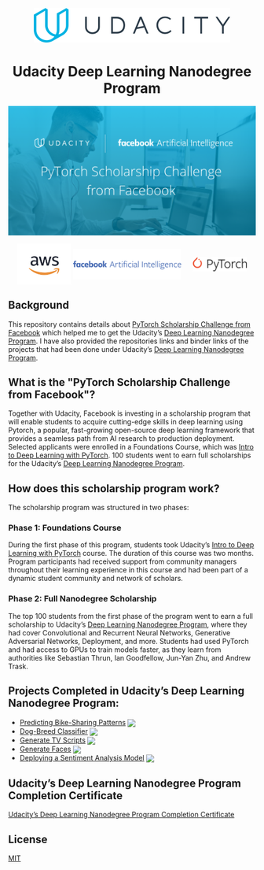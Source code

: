 <div align="center">
<img src="assets/Udacity-Deep-Learning-Nanodegree-Program_1.svg" width="400" />
<br />
<h1>Udacity Deep Learning Nanodegree Program</h1>
</div>

<p align="center">
<img src="assets/Udacity-Deep-Learning-Nanodegree-Program_2.png" />
</p>

<p align="center">
<a href="https://aws.amazon.com/"><img align="center" src="assets/Udacity-Deep-Learning-Nanodegree-Program_3.svg" width="110" /></a>
<a href="https://ai.facebook.com/"><img align="center" src="assets/Udacity-Deep-Learning-Nanodegree-Program_4.svg" width="220" /></a>
&nbsp;&nbsp;&nbsp;&nbsp;
<a href="https://pytorch.org/"><img align="center" src="assets/Udacity-Deep-Learning-Nanodegree-Program_5.svg" width="110" /></a>
</p>

## Background

This repository contains details about [PyTorch Scholarship Challenge from Facebook](https://www.udacity.com/scholarships/facebook-pytorch-scholarship) which helped me to get the Udacity’s [Deep Learning Nanodegree Program](https://www.udacity.com/course/deep-learning-nanodegree--nd101). I have also provided the repositories links and binder links of the projects that had been done under Udacity’s [Deep Learning Nanodegree Program](https://www.udacity.com/course/deep-learning-nanodegree--nd101).

## What is the "PyTorch Scholarship Challenge from Facebook"?

Together with Udacity, Facebook is investing in a scholarship program that will enable students to acquire cutting-edge skills in deep learning using Pytorch, a popular, fast-growing open-source deep learning framework that provides a seamless path from AI research to production deployment. Selected applicants were enrolled in a Foundations Course, which was [Intro to Deep Learning with PyTorch](https://www.udacity.com/course/deep-learning-pytorch--ud188). 100 students went to earn full scholarships for the Udacity’s [Deep Learning Nanodegree Program](https://www.udacity.com/course/deep-learning-nanodegree--nd101).

## How does this scholarship program work?

The scholarship program was structured in two phases:

### Phase 1: Foundations Course

During the first phase of this program, students took Udacity’s [Intro to Deep Learning with PyTorch](https://www.udacity.com/course/deep-learning-pytorch--ud188) course. The duration of this course was two months. Program participants had received support from community managers throughout their learning experience in this course and had been part of a dynamic student community and network of scholars.

### Phase 2: Full Nanodegree Scholarship

The top 100 students from the first phase of the program went to earn a full scholarship to Udacity’s [Deep Learning Nanodegree Program](https://www.udacity.com/course/deep-learning-nanodegree--nd101), where they had cover Convolutional and Recurrent Neural Networks, Generative Adversarial Networks, Deployment, and more. Students had used PyTorch and had access to GPUs to train models faster, as they learn from authorities like Sebastian Thrun, Ian Goodfellow, Jun-Yan Zhu, and Andrew Trask.

## Projects Completed in Udacity’s Deep Learning Nanodegree Program:

- [Predicting Bike-Sharing Patterns](https://github.com/iamrajiv/Predicting-Bike-Sharing-Patterns)&nbsp;<a href="https://mybinder.org/v2/gh/iamrajiv/Predicting-Bike-Sharing-Patterns/master"><img align="center" src="https://mybinder.org/static/logo.svg" width="100" /></a>
- [Dog-Breed Classifier](https://github.com/iamrajiv/Dog-Breed-Classifier)&nbsp;<a href="https://mybinder.org/v2/gh/iamrajiv/Dog-Breed-Classifier/master"><img align="center" src="https://mybinder.org/static/logo.svg" width="100" /></a>
- [Generate TV Scripts](https://github.com/iamrajiv/Generate-TV-Scripts)&nbsp;<a href="https://mybinder.org/v2/gh/iamrajiv/Generate-TV-Scripts/master"><img align="center" src="https://mybinder.org/static/logo.svg" width="100" /></a>
- [Generate Faces](https://github.com/iamrajiv/Generate-Faces)&nbsp;<a href="https://mybinder.org/v2/gh/iamrajiv/Generate-Faces/master"><img align="center" src="https://mybinder.org/static/logo.svg" width="100" /></a>
- [Deploying a Sentiment Analysis Model](https://github.com/iamrajiv/Deploying-a-Sentiment-Analysis-Model)&nbsp;<a href="https://mybinder.org/v2/gh/iamrajiv/Deploying-a-Sentiment-Analysis-Model/master"><img align="center" src="https://mybinder.org/static/logo.svg" width="100" /></a>

## Udacity’s Deep Learning Nanodegree Program Completion Certificate

[Udacity’s Deep Learning Nanodegree Program Completion Certificate](https://graduation.udacity.com/confirm/5GDJ9MFC)

## License

[MIT](https://github.com/iamrajiv/Udacity-Deep-Learning-Nanodegree-Program/blob/master/LICENSE)
